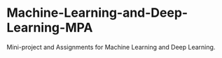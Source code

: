 # Machine-Learning-and-Deep-Learning-MPA
Mini-project and Assignments for Machine Learning and Deep Learning.
